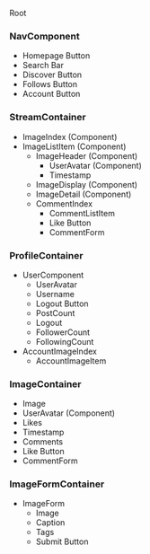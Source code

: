 Root

### NavComponent
  * Homepage Button
  * Search Bar
  * Discover Button
  * Follows Button
  * Account Button

### StreamContainer
  * ImageIndex (Component)
  * ImageListItem (Component)
      * ImageHeader (Component)
        * UserAvatar (Component)
        * Timestamp
      * ImageDisplay (Component)
      * ImageDetail (Component)
      * CommentIndex
        * CommentListItem
        * Like Button
        * CommentForm

### ProfileContainer
  * UserComponent
    * UserAvatar
    * Username
    * Logout Button
    * PostCount
    * Logout
    * FollowerCount
    * FollowingCount
  * AccountImageIndex
    * AccountImageItem

### ImageContainer
  * Image
  * UserAvatar (Component)
  * Likes
  * Timestamp
  * Comments
  * Like Button
  * CommentForm

### ImageFormContainer
  * ImageForm
    * Image
    * Caption
    * Tags
    * Submit Button
